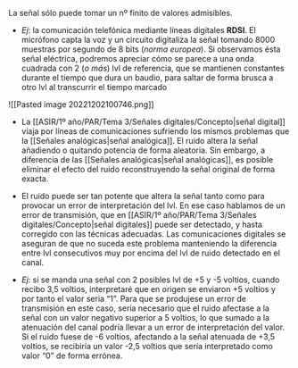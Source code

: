 La señal sólo puede tomar un nº finito de valores admisibles.

* *Ej*: la comunicación telefónica mediante líneas digitales **RDSI**. El micrófono capta la voz y un circuito digitaliza la señal tomando 8000 muestras por segundo de 8 bits (*norma europea*). Si observamos ésta señal eléctrica, podremos apreciar cómo se parece a una onda cuadrada con 2 (*o más*) lvl de referencia, que se mantienen constantes durante el tiempo que dura un baudio, para saltar de forma brusca a otro lvl al transcurrir el tiempo marcado

![[Pasted image 20221202100746.png]]

* La [[ASIR/1º año/PAR/Tema 3/Señales digitales/Concepto|señal digital]] viaja por líneas de comunicaciones sufriendo los mismos problemas que la [[Señales analógicas|señal analógica]]. El ruido altera la señal añadiendo o quitando potencia de forma aleatoria. Sin embargo, a diferencia de las [[Señales analógicas|señal analógicas]], es posible eliminar el efecto del ruido reconstruyendo la señal original de forma exacta.

* El ruido puede ser tan potente que altera la señal tanto como para provocar un error de interpretación del lvl. En ese caso hablamos de un error de transmisión, que en [[ASIR/1º año/PAR/Tema 3/Señales digitales/Concepto|señal digitales]] puede ser detectado, y hasta corregido con las técnicas adecuadas. Las comunicaciones digitales se aseguran de que no suceda este problema manteniendo la diferencia entre lvl consecutivos muy por encima del lvl de ruido detectado en el canal.

* *Ej*: si se manda una señal con 2 posibles lvl de +5 y -5 voltios, cuando recibo 3,5 voltios, interpretaré que en origen se enviaron +5 voltios y por tanto el valor seria “1”. Para que se produjese un error de transmisión en este caso, sería necesario que el ruido afectase a la señal con un valor negativo superior a 5 voltios, lo que sumado a la atenuación del canal podría llevar a un error de interpretación del valor. Si el ruido fuese de -6 voltios, afectando a la señal atenuada de +3,5 voltios, se recibiría un valor -2,5 voltios que sería interpretado como valor “0” de forma errónea.
